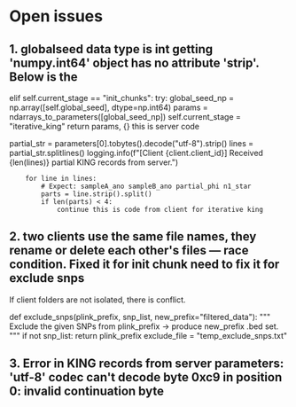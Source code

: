 # Open issues

## 1.  globalseed data type is int getting 'numpy.int64' object has no attribute 'strip'. Below is the
elif self.current_stage == "init_chunks":
            try:
                global_seed_np = np.array([self.global_seed], dtype=np.int64)
                params = ndarrays_to_parameters([global_seed_np])
                self.current_stage = "iterative_king"
                return params, {} this is server code

partial_str = parameters[0].tobytes().decode("utf-8").strip()
        lines = partial_str.splitlines()
        logging.info(f"[Client {client.client_id}] Received {len(lines)} partial KING records from server.")
 
        for line in lines:
            # Expect: sampleA_ano sampleB_ano partial_phi n1_star
            parts = line.strip().split()
            if len(parts) < 4:
                continue this is code from client for iterative king                

## 2. two clients use the same file names, they rename or delete each other's files — race condition. Fixed it for init chunk need to fix it for exclude snps
If client folders are not isolated, there is conflict. 


def exclude_snps(plink_prefix, snp_list, new_prefix="filtered_data"):
    """
    Exclude the given SNPs from plink_prefix -> produce new_prefix .bed set.
    """
    if not snp_list:
        return plink_prefix
    exclude_file = "temp_exclude_snps.txt"

## 3. Error in KING records from server parameters: 'utf-8' codec can't decode byte 0xc9 in position 0: invalid continuation byte
